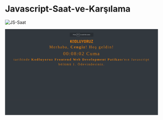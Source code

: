 # Javascript-Saat-ve-Karşılama


![JS-Saat](https://user-images.githubusercontent.com/76761090/156689924-ee835dfe-cd19-4cc9-8973-ae22b1ff6d05.png)

![JS-SAAT-GIF](https://raw.githubusercontent.com/Kodluyoruz/taskforce/main/javascript/javascript-temel/odev1/figures/clock.gif)
